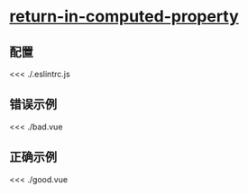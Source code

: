 # [return-in-computed-property](https://eslint.vuejs.org/rules/return-in-computed-property.html)

## 配置

<<< ./.eslintrc.js

## 错误示例

<<< ./bad.vue

## 正确示例

<<< ./good.vue
